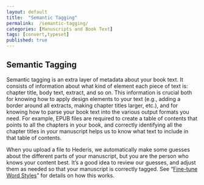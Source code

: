 ```yaml
---
layout: default
title:  "Semantic Tagging"
permalink:  /semantic-tagging/
categories: [Manuscripts and Book Text]
tags: [convert,typeset]
published: true
---
```


<section data-type="chapter" class="hsecchapter" data-hederis-type="hsecchapter" id="semantic-tagging" data-pi-attrs="id: semantic-tagging; data-tags: convert,typeset;" role="doc-chapter" data-tags="convert,typeset" data-author-name=" " data-book-title=" " title="Semantic Tagging"><h1 data-hederis-type="hblkchaptitle" class="hblkchaptitle" id="pasfdmWOL">Semantic Tagging</h1>
    <p class="hblkp" data-hederis-type="hblkp" id="pmSee8Exo">Semantic tagging is an extra layer of metadata about your book text. It consists of information about what kind of element each piece of text is: chapter title, body text, extract, and so on. This information is crucial both for knowing how to apply design elements to your text (e.g., adding a border around all extracts, making chapter titles larger, etc.), and for knowing how to parse your book text into the various output formats you need. For example, EPUB files are required to create a table of contents that points to all the chapters in your book, and correctly identifying all the chapter titles in your manuscript helps us to know what text to include in that table of contents.</p>
    <p class="hblkp" data-hederis-type="hblkp" id="pVNFrzZr3">When you upload a file to Hederis, we automatically make some guesses about the different parts of your manuscript, but you are the person who knows your content best. It&#8217;s a good idea to review our guesses, and adjust them as needed so that your manuscript is correctly tagged. See &#8220;<a href="{% post_url 2019-10-22-16-Fine-tuneWordStyles %}" id="pZA18pyPG"><span class="Hyperlink" id="pUB2uXoRh">Fine-tune Word Styles</span></a>&#8221; for details on how this works.</p>
    </section>
    